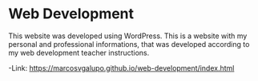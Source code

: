 # Web Development

<p>This website was developed using WordPress. This is a website with my personal and professional informations, that was developed according to my web development teacher instructions. </p>

-Link: https://marcosvgalupo.github.io/web-development/index.html
